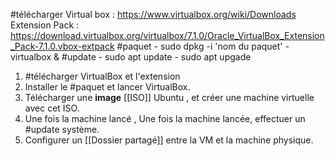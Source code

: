 #télécharger 
	Virtual box : https://www.virtualbox.org/wiki/Downloads
	Extension Pack : https://download.virtualbox.org/virtualbox/7.1.0/Oracle_VirtualBox_Extension_Pack-7.1.0.vbox-extpack
#paquet 
	- sudo dpkg -i 'nom du paquet' 
	- virtualbox &
#update
	- sudo apt update
	- sudo apt upgade



1. #télécharger  VirtualBox et l'extension
2. Installer le #paquet et lancer VirtualBox.
3. Télécharger une **image** [[ISO]] Ubuntu , et créer une machine virtuelle avec cet ISO.
4. Une fois la machine lancé , Une fois la machine lancée, effectuer un #update système.
5. Configurer un [[Dossier partagé]] entre la VM et la machine physique.

